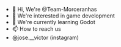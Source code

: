 - 👋 Hi, We're @Team-Morceranhas
- 👀 We're interested in game development
- 🌱 We're currently learning Godot
- 📫 How to reach us 
- @jose.__victor (instagram)

<!---
Team-Morceranhas/Team-Morceranhas is a ✨ special ✨ repository because its `README.md` (this file) appears on your GitHub profile.
You can click the Preview link to take a look at your changes.
--->
